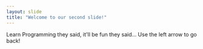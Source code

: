 ```yaml
---
layout: slide
title: "Welcome to our second slide!"
---
```

Learn Programming they said, it'll be fun they said...
Use the left arrow to go back!
